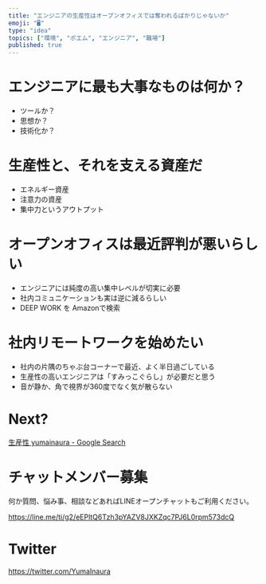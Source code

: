 ```yaml
---
title: "エンジニアの生産性はオープンオフィスでは奪われるばかりじゃないか"
emoji: "🖥"
type: "idea"
topics: ["環境", "ポエム", "エンジニア", "職場"]
published: true
---
```


# エンジニアに最も大事なものは何か？

- ツールか？
- 思想か？
- 技術化か？

# 生産性と、それを支える資産だ

- エネルギー資産
- 注意力の資産
- 集中力というアウトプット

# オープンオフィスは最近評判が悪いらしい

- エンジニアには純度の高い集中レベルが切実に必要
- 社内コミュニケーションも実は逆に減るらしい
- DEEP WORK を Amazonで検索

# 社内リモートワークを始めたい

- 社内の片隅のちゃぶ台コーナーで最近、よく半日過ごしている
- 生産性の高いエンジニアは「すみっこぐらし」が必要だと思う
- 音が静か、角で視界が360度でなく気が散らない

# Next?

[生産性 yumainaura - Google Search](https://www.google.co.jp/search?q=%E7%94%9F%E7%94%A3%E6%80%A7+yumainaura&oq=%E7%94%9F%E7%94%A3%E6%80%A7+yumainaura&aqs=chrome..69i57j69i60.3094j0j7&sourceid=chrome&ie=UTF-8)








<!-- Update From Qiita API -->

# チャットメンバー募集


何か質問、悩み事、相談などあればLINEオープンチャットもご利用ください。

https://line.me/ti/g2/eEPltQ6Tzh3pYAZV8JXKZqc7PJ6L0rpm573dcQ





# Twitter


https://twitter.com/YumaInaura


<!-- Update From Qiita API -->


